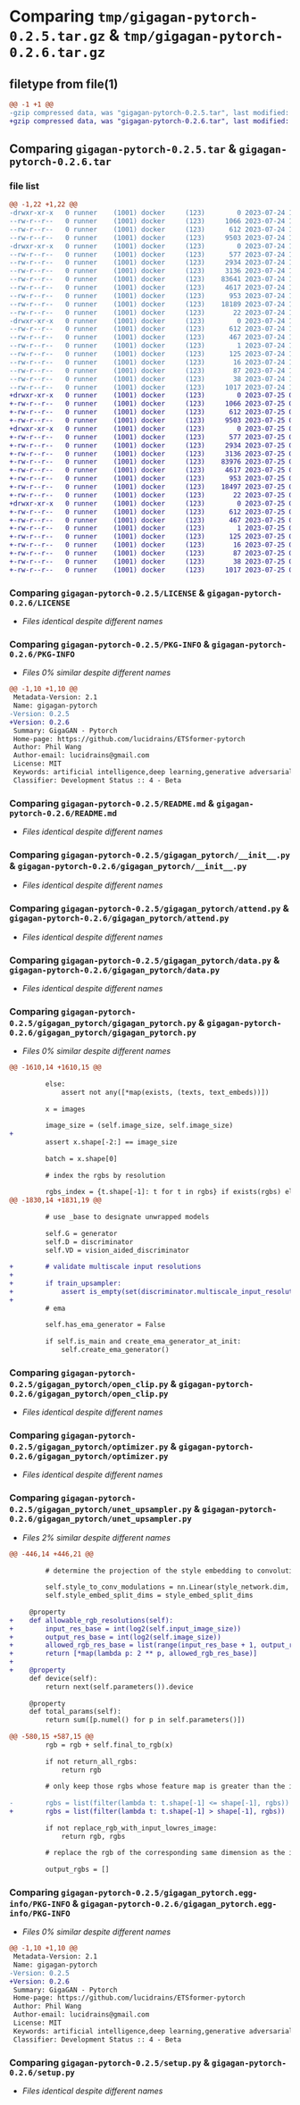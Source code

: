 # Comparing `tmp/gigagan-pytorch-0.2.5.tar.gz` & `tmp/gigagan-pytorch-0.2.6.tar.gz`

## filetype from file(1)

```diff
@@ -1 +1 @@
-gzip compressed data, was "gigagan-pytorch-0.2.5.tar", last modified: Mon Jul 24 16:41:33 2023, max compression
+gzip compressed data, was "gigagan-pytorch-0.2.6.tar", last modified: Tue Jul 25 00:13:11 2023, max compression
```

## Comparing `gigagan-pytorch-0.2.5.tar` & `gigagan-pytorch-0.2.6.tar`

### file list

```diff
@@ -1,22 +1,22 @@
-drwxr-xr-x   0 runner    (1001) docker     (123)        0 2023-07-24 16:41:33.611274 gigagan-pytorch-0.2.5/
--rw-r--r--   0 runner    (1001) docker     (123)     1066 2023-07-24 16:41:19.000000 gigagan-pytorch-0.2.5/LICENSE
--rw-r--r--   0 runner    (1001) docker     (123)      612 2023-07-24 16:41:33.611274 gigagan-pytorch-0.2.5/PKG-INFO
--rw-r--r--   0 runner    (1001) docker     (123)     9503 2023-07-24 16:41:19.000000 gigagan-pytorch-0.2.5/README.md
-drwxr-xr-x   0 runner    (1001) docker     (123)        0 2023-07-24 16:41:33.611274 gigagan-pytorch-0.2.5/gigagan_pytorch/
--rw-r--r--   0 runner    (1001) docker     (123)      577 2023-07-24 16:41:19.000000 gigagan-pytorch-0.2.5/gigagan_pytorch/__init__.py
--rw-r--r--   0 runner    (1001) docker     (123)     2934 2023-07-24 16:41:19.000000 gigagan-pytorch-0.2.5/gigagan_pytorch/attend.py
--rw-r--r--   0 runner    (1001) docker     (123)     3136 2023-07-24 16:41:19.000000 gigagan-pytorch-0.2.5/gigagan_pytorch/data.py
--rw-r--r--   0 runner    (1001) docker     (123)    83641 2023-07-24 16:41:19.000000 gigagan-pytorch-0.2.5/gigagan_pytorch/gigagan_pytorch.py
--rw-r--r--   0 runner    (1001) docker     (123)     4617 2023-07-24 16:41:19.000000 gigagan-pytorch-0.2.5/gigagan_pytorch/open_clip.py
--rw-r--r--   0 runner    (1001) docker     (123)      953 2023-07-24 16:41:19.000000 gigagan-pytorch-0.2.5/gigagan_pytorch/optimizer.py
--rw-r--r--   0 runner    (1001) docker     (123)    18189 2023-07-24 16:41:19.000000 gigagan-pytorch-0.2.5/gigagan_pytorch/unet_upsampler.py
--rw-r--r--   0 runner    (1001) docker     (123)       22 2023-07-24 16:41:19.000000 gigagan-pytorch-0.2.5/gigagan_pytorch/version.py
-drwxr-xr-x   0 runner    (1001) docker     (123)        0 2023-07-24 16:41:33.611274 gigagan-pytorch-0.2.5/gigagan_pytorch.egg-info/
--rw-r--r--   0 runner    (1001) docker     (123)      612 2023-07-24 16:41:33.000000 gigagan-pytorch-0.2.5/gigagan_pytorch.egg-info/PKG-INFO
--rw-r--r--   0 runner    (1001) docker     (123)      467 2023-07-24 16:41:33.000000 gigagan-pytorch-0.2.5/gigagan_pytorch.egg-info/SOURCES.txt
--rw-r--r--   0 runner    (1001) docker     (123)        1 2023-07-24 16:41:33.000000 gigagan-pytorch-0.2.5/gigagan_pytorch.egg-info/dependency_links.txt
--rw-r--r--   0 runner    (1001) docker     (123)      125 2023-07-24 16:41:33.000000 gigagan-pytorch-0.2.5/gigagan_pytorch.egg-info/requires.txt
--rw-r--r--   0 runner    (1001) docker     (123)       16 2023-07-24 16:41:33.000000 gigagan-pytorch-0.2.5/gigagan_pytorch.egg-info/top_level.txt
--rw-r--r--   0 runner    (1001) docker     (123)       87 2023-07-24 16:41:19.000000 gigagan-pytorch-0.2.5/pyproject.toml
--rw-r--r--   0 runner    (1001) docker     (123)       38 2023-07-24 16:41:33.611274 gigagan-pytorch-0.2.5/setup.cfg
--rw-r--r--   0 runner    (1001) docker     (123)     1017 2023-07-24 16:41:19.000000 gigagan-pytorch-0.2.5/setup.py
+drwxr-xr-x   0 runner    (1001) docker     (123)        0 2023-07-25 00:13:11.577897 gigagan-pytorch-0.2.6/
+-rw-r--r--   0 runner    (1001) docker     (123)     1066 2023-07-25 00:12:58.000000 gigagan-pytorch-0.2.6/LICENSE
+-rw-r--r--   0 runner    (1001) docker     (123)      612 2023-07-25 00:13:11.577897 gigagan-pytorch-0.2.6/PKG-INFO
+-rw-r--r--   0 runner    (1001) docker     (123)     9503 2023-07-25 00:12:58.000000 gigagan-pytorch-0.2.6/README.md
+drwxr-xr-x   0 runner    (1001) docker     (123)        0 2023-07-25 00:13:11.573897 gigagan-pytorch-0.2.6/gigagan_pytorch/
+-rw-r--r--   0 runner    (1001) docker     (123)      577 2023-07-25 00:12:58.000000 gigagan-pytorch-0.2.6/gigagan_pytorch/__init__.py
+-rw-r--r--   0 runner    (1001) docker     (123)     2934 2023-07-25 00:12:58.000000 gigagan-pytorch-0.2.6/gigagan_pytorch/attend.py
+-rw-r--r--   0 runner    (1001) docker     (123)     3136 2023-07-25 00:12:58.000000 gigagan-pytorch-0.2.6/gigagan_pytorch/data.py
+-rw-r--r--   0 runner    (1001) docker     (123)    83976 2023-07-25 00:12:58.000000 gigagan-pytorch-0.2.6/gigagan_pytorch/gigagan_pytorch.py
+-rw-r--r--   0 runner    (1001) docker     (123)     4617 2023-07-25 00:12:58.000000 gigagan-pytorch-0.2.6/gigagan_pytorch/open_clip.py
+-rw-r--r--   0 runner    (1001) docker     (123)      953 2023-07-25 00:12:58.000000 gigagan-pytorch-0.2.6/gigagan_pytorch/optimizer.py
+-rw-r--r--   0 runner    (1001) docker     (123)    18497 2023-07-25 00:12:58.000000 gigagan-pytorch-0.2.6/gigagan_pytorch/unet_upsampler.py
+-rw-r--r--   0 runner    (1001) docker     (123)       22 2023-07-25 00:12:58.000000 gigagan-pytorch-0.2.6/gigagan_pytorch/version.py
+drwxr-xr-x   0 runner    (1001) docker     (123)        0 2023-07-25 00:13:11.577897 gigagan-pytorch-0.2.6/gigagan_pytorch.egg-info/
+-rw-r--r--   0 runner    (1001) docker     (123)      612 2023-07-25 00:13:11.000000 gigagan-pytorch-0.2.6/gigagan_pytorch.egg-info/PKG-INFO
+-rw-r--r--   0 runner    (1001) docker     (123)      467 2023-07-25 00:13:11.000000 gigagan-pytorch-0.2.6/gigagan_pytorch.egg-info/SOURCES.txt
+-rw-r--r--   0 runner    (1001) docker     (123)        1 2023-07-25 00:13:11.000000 gigagan-pytorch-0.2.6/gigagan_pytorch.egg-info/dependency_links.txt
+-rw-r--r--   0 runner    (1001) docker     (123)      125 2023-07-25 00:13:11.000000 gigagan-pytorch-0.2.6/gigagan_pytorch.egg-info/requires.txt
+-rw-r--r--   0 runner    (1001) docker     (123)       16 2023-07-25 00:13:11.000000 gigagan-pytorch-0.2.6/gigagan_pytorch.egg-info/top_level.txt
+-rw-r--r--   0 runner    (1001) docker     (123)       87 2023-07-25 00:12:58.000000 gigagan-pytorch-0.2.6/pyproject.toml
+-rw-r--r--   0 runner    (1001) docker     (123)       38 2023-07-25 00:13:11.577897 gigagan-pytorch-0.2.6/setup.cfg
+-rw-r--r--   0 runner    (1001) docker     (123)     1017 2023-07-25 00:12:58.000000 gigagan-pytorch-0.2.6/setup.py
```

### Comparing `gigagan-pytorch-0.2.5/LICENSE` & `gigagan-pytorch-0.2.6/LICENSE`

 * *Files identical despite different names*

### Comparing `gigagan-pytorch-0.2.5/PKG-INFO` & `gigagan-pytorch-0.2.6/PKG-INFO`

 * *Files 0% similar despite different names*

```diff
@@ -1,10 +1,10 @@
 Metadata-Version: 2.1
 Name: gigagan-pytorch
-Version: 0.2.5
+Version: 0.2.6
 Summary: GigaGAN - Pytorch
 Home-page: https://github.com/lucidrains/ETSformer-pytorch
 Author: Phil Wang
 Author-email: lucidrains@gmail.com
 License: MIT
 Keywords: artificial intelligence,deep learning,generative adversarial networks
 Classifier: Development Status :: 4 - Beta
```

### Comparing `gigagan-pytorch-0.2.5/README.md` & `gigagan-pytorch-0.2.6/README.md`

 * *Files identical despite different names*

### Comparing `gigagan-pytorch-0.2.5/gigagan_pytorch/__init__.py` & `gigagan-pytorch-0.2.6/gigagan_pytorch/__init__.py`

 * *Files identical despite different names*

### Comparing `gigagan-pytorch-0.2.5/gigagan_pytorch/attend.py` & `gigagan-pytorch-0.2.6/gigagan_pytorch/attend.py`

 * *Files identical despite different names*

### Comparing `gigagan-pytorch-0.2.5/gigagan_pytorch/data.py` & `gigagan-pytorch-0.2.6/gigagan_pytorch/data.py`

 * *Files identical despite different names*

### Comparing `gigagan-pytorch-0.2.5/gigagan_pytorch/gigagan_pytorch.py` & `gigagan-pytorch-0.2.6/gigagan_pytorch/gigagan_pytorch.py`

 * *Files 0% similar despite different names*

```diff
@@ -1610,14 +1610,15 @@
 
         else:
             assert not any([*map(exists, (texts, text_embeds))])
 
         x = images
 
         image_size = (self.image_size, self.image_size)
+
         assert x.shape[-2:] == image_size
 
         batch = x.shape[0]
 
         # index the rgbs by resolution
 
         rgbs_index = {t.shape[-1]: t for t in rgbs} if exists(rgbs) else {}
@@ -1830,14 +1831,19 @@
 
         # use _base to designate unwrapped models
 
         self.G = generator
         self.D = discriminator
         self.VD = vision_aided_discriminator
 
+        # validate multiscale input resolutions
+
+        if train_upsampler:
+            assert is_empty(set(discriminator.multiscale_input_resolutions) - set(generator.allowable_rgb_resolutions)), f'only multiscale input resolutions of {generator.allowable_rgb_resolutions} is allowed based on the unet input and output image size'
+
         # ema
 
         self.has_ema_generator = False
 
         if self.is_main and create_ema_generator_at_init:
             self.create_ema_generator()
```

### Comparing `gigagan-pytorch-0.2.5/gigagan_pytorch/open_clip.py` & `gigagan-pytorch-0.2.6/gigagan_pytorch/open_clip.py`

 * *Files identical despite different names*

### Comparing `gigagan-pytorch-0.2.5/gigagan_pytorch/optimizer.py` & `gigagan-pytorch-0.2.6/gigagan_pytorch/optimizer.py`

 * *Files identical despite different names*

### Comparing `gigagan-pytorch-0.2.5/gigagan_pytorch/unet_upsampler.py` & `gigagan-pytorch-0.2.6/gigagan_pytorch/unet_upsampler.py`

 * *Files 2% similar despite different names*

```diff
@@ -446,14 +446,21 @@
 
         # determine the projection of the style embedding to convolutional modulation weights (+ adaptive kernel selection weights) for all layers
 
         self.style_to_conv_modulations = nn.Linear(style_network.dim, sum(style_embed_split_dims))
         self.style_embed_split_dims = style_embed_split_dims
 
     @property
+    def allowable_rgb_resolutions(self):
+        input_res_base = int(log2(self.input_image_size))
+        output_res_base = int(log2(self.image_size))
+        allowed_rgb_res_base = list(range(input_res_base + 1, output_res_base))
+        return [*map(lambda p: 2 ** p, allowed_rgb_res_base)]
+
+    @property
     def device(self):
         return next(self.parameters()).device
 
     @property
     def total_params(self):
         return sum([p.numel() for p in self.parameters()])
 
@@ -580,15 +587,15 @@
         rgb = rgb + self.final_to_rgb(x)
 
         if not return_all_rgbs:
             return rgb
 
         # only keep those rgbs whose feature map is greater than the input image to be upsampled
 
-        rgbs = list(filter(lambda t: t.shape[-1] <= shape[-1], rgbs))
+        rgbs = list(filter(lambda t: t.shape[-1] > shape[-1], rgbs))
 
         if not replace_rgb_with_input_lowres_image:
             return rgb, rgbs
 
         # replace the rgb of the corresponding same dimension as the input low res image
 
         output_rgbs = []
```

### Comparing `gigagan-pytorch-0.2.5/gigagan_pytorch.egg-info/PKG-INFO` & `gigagan-pytorch-0.2.6/gigagan_pytorch.egg-info/PKG-INFO`

 * *Files 0% similar despite different names*

```diff
@@ -1,10 +1,10 @@
 Metadata-Version: 2.1
 Name: gigagan-pytorch
-Version: 0.2.5
+Version: 0.2.6
 Summary: GigaGAN - Pytorch
 Home-page: https://github.com/lucidrains/ETSformer-pytorch
 Author: Phil Wang
 Author-email: lucidrains@gmail.com
 License: MIT
 Keywords: artificial intelligence,deep learning,generative adversarial networks
 Classifier: Development Status :: 4 - Beta
```

### Comparing `gigagan-pytorch-0.2.5/setup.py` & `gigagan-pytorch-0.2.6/setup.py`

 * *Files identical despite different names*

